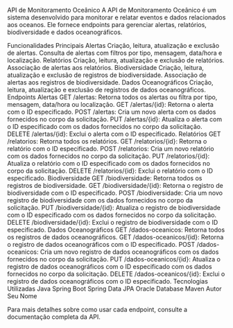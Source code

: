 API de Monitoramento Oceânico
A API de Monitoramento Oceânico é um sistema desenvolvido para monitorar e relatar eventos e dados relacionados aos oceanos. Ele fornece endpoints para gerenciar alertas, relatórios, biodiversidade e dados oceanográficos.

Funcionalidades Principais
Alertas
Criação, leitura, atualização e exclusão de alertas.
Consulta de alertas com filtros por tipo, mensagem, data/hora e localização.
Relatórios
Criação, leitura, atualização e exclusão de relatórios.
Associação de alertas aos relatórios.
Biodiversidade
Criação, leitura, atualização e exclusão de registros de biodiversidade.
Associação de alertas aos registros de biodiversidade.
Dados Oceanográficos
Criação, leitura, atualização e exclusão de registros de dados oceanográficos.
Endpoints
Alertas
GET /alertas: Retorna todos os alertas ou filtra por tipo, mensagem, data/hora ou localização.
GET /alertas/{id}: Retorna o alerta com o ID especificado.
POST /alertas: Cria um novo alerta com os dados fornecidos no corpo da solicitação.
PUT /alertas/{id}: Atualiza o alerta com o ID especificado com os dados fornecidos no corpo da solicitação.
DELETE /alertas/{id}: Exclui o alerta com o ID especificado.
Relatórios
GET /relatorios: Retorna todos os relatórios.
GET /relatorios/{id}: Retorna o relatório com o ID especificado.
POST /relatorios: Cria um novo relatório com os dados fornecidos no corpo da solicitação.
PUT /relatorios/{id}: Atualiza o relatório com o ID especificado com os dados fornecidos no corpo da solicitação.
DELETE /relatorios/{id}: Exclui o relatório com o ID especificado.
Biodiversidade
GET /biodiversidade: Retorna todos os registros de biodiversidade.
GET /biodiversidade/{id}: Retorna o registro de biodiversidade com o ID especificado.
POST /biodiversidade: Cria um novo registro de biodiversidade com os dados fornecidos no corpo da solicitação.
PUT /biodiversidade/{id}: Atualiza o registro de biodiversidade com o ID especificado com os dados fornecidos no corpo da solicitação.
DELETE /biodiversidade/{id}: Exclui o registro de biodiversidade com o ID especificado.
Dados Oceanográficos
GET /dados-oceanicos: Retorna todos os registros de dados oceanográficos.
GET /dados-oceanicos/{id}: Retorna o registro de dados oceanográficos com o ID especificado.
POST /dados-oceanicos: Cria um novo registro de dados oceanográficos com os dados fornecidos no corpo da solicitação.
PUT /dados-oceanicos/{id}: Atualiza o registro de dados oceanográficos com o ID especificado com os dados fornecidos no corpo da solicitação.
DELETE /dados-oceanicos/{id}: Exclui o registro de dados oceanográficos com o ID especificado.
Tecnologias Utilizadas
Java
Spring Boot
Spring Data JPA
Oracle Database
Maven
Autor
Seu Nome

Para mais detalhes sobre como usar cada endpoint, consulte a documentação completa da API.
